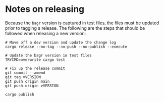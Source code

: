 # Notes on releasing

Because the `bagr` version is captured in test files, the files must
be updated prior to tagging a release. The following are the steps
that should be followed when releasing a new version:

``` shell
# Move off a dev version and update the change log
cargo release --no-tag --no-push --no-publish --execute

# Update the bagr version in test files
TRYCMD=overwrite cargo test

# Fix up the release commit
git commit --amend
git tag vVERSION
git push origin main
git push origin vVERSION

cargo publish
```
